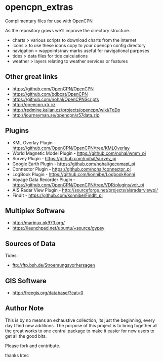 opencpn_extras
==============

Complimentary files for use with OpenCPN

As the repository grows we'll improve the directory structure. 

* charts > various scripts to download charts from the internet
* icons > to use these icons copy to your opencpn config directory
* navigation > waypoints/nav marks useful for navigational purposes
* tides > data files for tide calculations
* weather > layers relating to weather services or features


Other great links
-----------------

- https://github.com/OpenCPN/OpenCPN
- https://github.com/bdbcat/OpenCPN
- https://github.com/nohal/OpenCPNScripts
- http://opencpn.xtr.cz
- http://redmine.kalian.cz/projects/opencpn/wiki/ToDo
- http://journeyman.se/opencpn/s57data.zip

Plugins
-------

- KML Overlay Plugin - https://github.com/OpenCPN/OpenCPN/tree/KMLOverlay
- World Magnetic Model Plugin - https://github.com/nohal/wmm_pi
- Survey Plugin - https://github.com/nohal/survey_pi
- Google Earth Plugin - https://github.com/nohal/gecomapi_pi
- Connector Plugin - https://github.com/nohal/connector_pi
- LogBook Plugin - https://github.com/konnibe/LogbookKonni
- Voyage Data Recorder Plugin - https://github.com/OpenCPN/OpenCPN/tree/VDR/plugins/vdr_pi
- AIS Radar View Plugin - http://sourceforge.net/projects/aisradarviewpi/
- FindIt - https://github.com/konnibe/FindIt_pi


Multiplex Software
------------------

- http://marinux.pk973.org/
- https://launchpad.net/ubuntu/+source/gypsy


Sources of Data
---------------

Tides: 
- ftp://ftp.bsh.de/Stroemungsvorhersagen


GIS Software
------------

- http://freegis.org/database/?cat=0


Author Note 
-----------

This is by no means an exhaustive collection, its just the beginning, every day I find 
new additions. The porpose of this project is to bring together all the great works
to one central package to make it easier for new users to get all the good bits.

Please fork and contribute.

thanks
ktec
